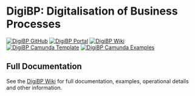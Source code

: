 # DigiBP: Digitalisation of Business Processes

[![DigiBP GitHub](https://img.shields.io/badge/DigiBP-GitHub-lightgrey.svg)](https://github.com/DigiBP)
[![DigiBP Portal](https://img.shields.io/badge/DigiBP-Portal-brightgreen.svg)](https://digibp.github.io)
[![DigiBP Wiki](https://img.shields.io/badge/DigiBP-Wiki-yellow.svg)](https://github.com/DigiBP/digibp.github.io/wiki)
[![DigiBP Camunda Template](https://img.shields.io/badge/DigiBP-Camunda%20Template-red.svg)](https://github.com/DigiBP/digibp-camunda-template)
[![DigiBP Camunda Examples](https://img.shields.io/badge/DigiBP-Camunda%20Examples-blue.svg)](https://github.com/DigiBP/digibp-camunda-examples)

## Full Documentation

See the [DigiBP Wiki](https://github.com/DigiBP/digibp.github.io/wiki) for full documentation, examples, operational details and other information.

